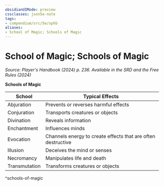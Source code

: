 ```yaml
---
obsidianUIMode: preview
cssclasses: json5e-note
tags:
- compendium/src/5e/xphb
aliases:
- School of Magic; Schools of Magic
---
```

# School of Magic; Schools of Magic
*Source: Player's Handbook (2024) p. 236. Available in the <span title='Systems Reference Document (5.2)'>SRD</span> and the Free Rules (2024)* 

**Schools of Magic**

| School | Typical Effects |
|--------|-----------------|
| Abjuration | Prevents or reverses harmful effects |
| Conjuration | Transports creatures or objects |
| Divination | Reveals information |
| Enchantment | Influences minds |
| Evocation | Channels energy to create effects that are often destructive |
| Illusion | Deceives the mind or senses |
| Necromancy | Manipulates life and death |
| Transmutation | Transforms creatures or objects |
^schools-of-magic
